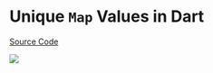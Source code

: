 # Unique `Map` Values in Dart

[Source Code](../source/unique-map-values-in-dart.dart)

![](../images/unique-map-values-in-dart.jpg)
